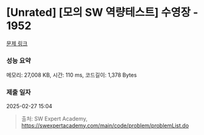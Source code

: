 # [Unrated] [모의 SW 역량테스트] 수영장 - 1952 

[문제 링크](https://swexpertacademy.com/main/code/problem/problemDetail.do?contestProbId=AV5PpFQaAQMDFAUq) 

### 성능 요약

메모리: 27,008 KB, 시간: 110 ms, 코드길이: 1,378 Bytes

### 제출 일자

2025-02-27 15:04



> 출처: SW Expert Academy, https://swexpertacademy.com/main/code/problem/problemList.do